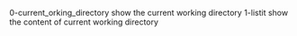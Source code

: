 0-current_orking_directory show the current working directory
1-listit show the content of current working directory
